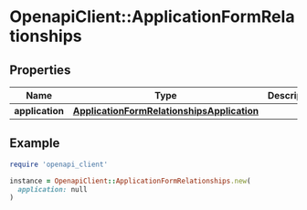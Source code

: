 # OpenapiClient::ApplicationFormRelationships

## Properties

| Name | Type | Description | Notes |
| ---- | ---- | ----------- | ----- |
| **application** | [**ApplicationFormRelationshipsApplication**](ApplicationFormRelationshipsApplication.md) |  | [optional] |

## Example

```ruby
require 'openapi_client'

instance = OpenapiClient::ApplicationFormRelationships.new(
  application: null
)
```

